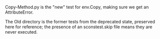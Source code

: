 Copy-Method.py is the "new" test for env.Copy, making sure we
get an AttributeError.

The Old directory is the former tests from the deprecated state,
preserved here for reference; the presence of an sconstest.skip file
means they are never executed.
